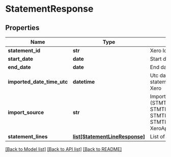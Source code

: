 # StatementResponse

## Properties
Name | Type | Description | Notes
------------ | ------------- | ------------- | -------------
**statement_id** | **str** | Xero Identifier of statement | [optional] 
**start_date** | **date** | Start date of statement | [optional] 
**end_date** | **date** | End date of statement | [optional] 
**imported_date_time_utc** | **datetime** | Utc date time of when the statement was imported in Xero | [optional] 
**import_source** | **str** | Import source of statement (STMTIMPORTSRC/MANUAL, STMTIMPORTSRC/CSV, STMTIMPORTSRC/QIF, STMTIMPORTSRC/OFX, XeroApi) | [optional] 
**statement_lines** | [**list[StatementLineResponse]**](StatementLineResponse.md) | List of statement lines | [optional] 

[[Back to Model list]](../README.md#documentation-for-models) [[Back to API list]](../README.md#documentation-for-api-endpoints) [[Back to README]](../README.md)


